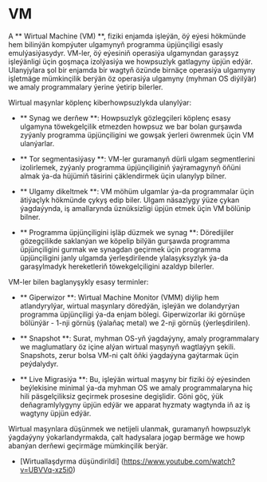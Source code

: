 # VM

A ** Wirtual Machine (VM) **, fiziki enjamda işleýän, öý eýesi hökmünde hem bilinýän kompýuter ulgamynyň programma üpjünçiligi esasly emulýasiýasydyr. VM-ler, öý eýesiniň operasiýa ulgamyndan garaşsyz işleýänligi üçin goşmaça izolýasiýa we howpsuzlyk gatlagyny üpjün edýär. Ulanyjylara şol bir enjamda bir wagtyň özünde birnäçe operasiýa ulgamyny işletmäge mümkinçilik berýän öz operasiýa ulgamyny (myhman OS diýilýär) we amaly programmalary ýerine ýetirip bilerler.

Wirtual maşynlar köplenç kiberhowpsuzlykda ulanylýar:

- ** Synag we derňew **: Howpsuzlyk gözlegçileri köplenç esasy ulgamyna töwekgelçilik etmezden howpsuz we bar bolan gurşawda zyýanly programma üpjünçiligini we gowşak ýerleri öwrenmek üçin VM ulanýarlar.

- ** Tor segmentasiýasy **: VM-ler guramanyň dürli ulgam segmentlerini izolirlemek, zyýanly programma üpjünçiliginiň ýaýramagynyň öňüni almak ýa-da hüjümiň täsirini çäklendirmek üçin ulanylyp bilner.

- ** Ulgamy dikeltmek **: VM möhüm ulgamlar ýa-da programmalar üçin ätiýaçlyk hökmünde çykyş edip biler. Ulgam näsazlygy ýüze çykan ýagdaýynda, iş amallarynda üznüksizligi üpjün etmek üçin VM bölünip bilner.

- ** Programma üpjünçiligini işläp düzmek we synag **: Döredijiler gözegçilikde saklanýan we köpelip bilýän gurşawda programma üpjünçiligini gurmak we synagdan geçirmek üçin programma üpjünçiligini janly ulgamda ýerleşdirilende ylalaşyksyzlyk ýa-da garaşylmadyk hereketleriň töwekgelçiligini azaldyp bilerler.

VM-ler bilen baglanyşykly esasy terminler:

- ** Giperwizor **: Wirtual Machine Monitor (VMM) diýlip hem atlandyrylýar, wirtual maşynlary döredýän, işleýän we dolandyrýan programma üpjünçiligi ýa-da enjam bölegi. Giperwizorlar iki görnüşe bölünýär - 1-nji görnüş (ýalaňaç metal) we 2-nji görnüş (ýerleşdirilen).

- ** Snapshot **: Surat, myhman OS-yň ýagdaýyny, amaly programmalary we maglumatlary öz içine alýan wirtual maşynyň wagtlaýyn şekili. Snapshots, zerur bolsa VM-ni çalt öňki ýagdaýyna gaýtarmak üçin peýdalydyr.

- ** Live Migrasiýa **: Bu, işleýän wirtual maşyny bir fiziki öý eýesinden beýlekisine minimal ýa-da myhman OS we amaly programmalaryna hiç hili päsgelçiliksiz geçirmek prosesine degişlidir. Göni göç, ýük deňagramlylygyny üpjün edýär we apparat hyzmaty wagtynda iň az iş wagtyny üpjün edýär.

Wirtual maşynlara düşünmek we netijeli ulanmak, guramanyň howpsuzlyk ýagdaýyny ýokarlandyrmakda, çalt hadysalara jogap bermäge we howp abanýan derňewi geçirmäge mümkinçilik berýär.

- [Wirtuallaşdyrma düşündirildi] (https://www.youtube.com/watch?v=UBVVq-xz5i0)